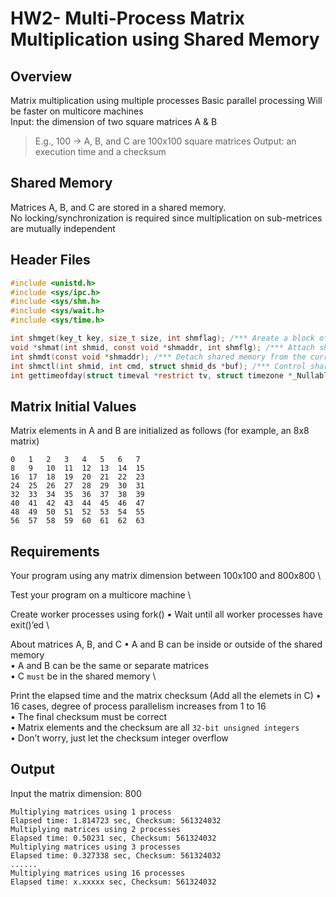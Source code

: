 # HW2- Multi-Process Matrix Multiplication using Shared Memory

## Overview
Matrix multiplication using multiple processes 
Basic parallel processing 
Will be faster on multicore machines \
Input: the dimension of two square matrices A & B 
> E.g., 100 -> A, B, and C are 100x100 square matrices 
Output: an execution time and a checksum

## Shared Memory
Matrices A, B, and C are stored in a shared memory. \
No locking/synchronization is required since multiplication on sub-metrices are mutually independent

## Header Files
```c
#include <unistd.h>
#include <sys/ipc.h>
#include <sys/shm.h>
#include <sys/wait.h>
#include <sys/time.h>
```
```c
int shmget(key_t key, size_t size, int shmflag); /*** Areate a block of shared memory ***/
void *shmat(int shmid, const void *shmaddr, int shmflg); /*** Attach shared memory to the current process’s address space ***/
int shmdt(const void *shmaddr); /*** Detach shared memory from the current process’s address space ***/
int shmctl(int shmid, int cmd, struct shmid_ds *buf); /*** Control shared memory ***/
int gettimeofday(struct timeval *restrict tv, struct timezone *_Nullable restrict tz); /*** Calculate the elapsed time ***/
```

## Matrix Initial Values
Matrix elements in A and B are initialized as follows (for example, an 8x8 matrix)
```
0   1   2   3   4   5   6   7
8   9   10  11  12  13  14  15
16  17  18  19  20  21  22  23
24  25  26  27  28  29  30  31
32  33  34  35  36  37  38  39
40  41  42  43  44  45  46  47
48  49  50  51  52  53  54  55
56  57  58  59  60  61  62  63
```

## Requirements
Your program using any matrix dimension between 100x100 and 800x800 \

Test your program on a multicore machine \

Create worker processes using fork()
• Wait until all worker processes have exit()’ed \

About matrices A, B, and C
• A and B can be inside or outside of the shared memory \
• A and B can be the same or separate matrices \
• C `must` be in the shared memory \

Print the elapsed time and the matrix checksum (Add all the elemets in C)
• 16 cases, degree of process parallelism increases from 1 to 16 \
• The final checksum must be correct \
• Matrix elements and the checksum are all `32-bit unsigned integers` \
• Don’t worry, just let the checksum integer overflow 


## Output
Input the matrix dimension: 800

```
Multiplying matrices using 1 process 
Elapsed time: 1.814723 sec, Checksum: 561324032
Multiplying matrices using 2 processes
Elapsed time: 0.50231 sec, Checksum: 561324032
Multiplying matrices using 3 processes
Elapsed time: 0.327338 sec, Checksum: 561324032 
......
Multiplying matrices using 16 processes
Elapsed time: x.xxxxx sec, Checksum: 561324032
```
